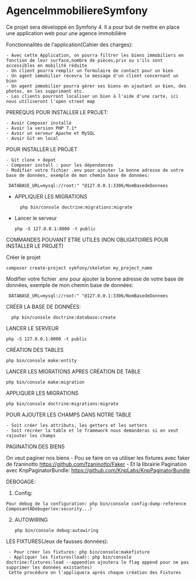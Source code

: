 # AgenceImmobiliereSymfony
Ce projet sera développé en Symfony 4.  Il a pour but de mettre en place une application web pour une agence immobilière

Fonctionnalités de l'application(Cahier des charges):

    - Avec cette Application, on pourra filtrer les biens immobiliers en fonction de leur surface,nombre de pièces,prix ou s'ils sont accessibles en mobilité réduite
    - Un client pourra remplir un formulaire de contact pour un bien
    - Un agent immobilier recevra le message d'un client concernant un bien
    - Un agent immobilier pourra gérer ses biens en ajoutant un bien, des photos, en les supprimant etc.
    - Les clients pourront localiser un bien à l'aide d'une carte, ici nous utiliseront l'open street map


PREREQUIS POUR INSTALLER LE PROJET:

    - Avoir Composer installé
    - Avoir la version PHP 7.1*
    - Avoir un serveur Apache et MySQL
    - Avoir Git en local

POUR INSTALLER LE PROJET

    - Git clone + depot
    - Composer install : pour les dépendances
    - Modifier votre fichier .env pour ajouter la bonne adresse de votre base de données, exemple de mon chemin base de données:

     DATABASE_URL=mysql://root:" "@127.0.0.1:3306/NomBasedeDonnees
     
- APPLIQUER LES MIGRATIONS

        php bin/console doctrine:migrations:migrate
        
 - Lancer le serveur
  
       php -S 127.0.0.1:8000 -t public
 


COMMANDES POUVANT ETRE UTILES (NON OBLIGATOIRES POUR INSTALLER LE PROJET)

Créer le projet

    composer create-project symfony/skeleton my_project_name

Modifier votre fichier .env pour ajouter la bonne adresse de votre base de données, exemple de mon chemin base de données:

     DATABASE_URL=mysql://root:" "@127.0.0.1:3306/NomBasedeDonnees
   
   
  
CRÉER LA BASE DE DONNÉES: 
   
      php bin/console doctrine:database:create
      
      
      
   
 LANCER LE SERVEUR

    php -S 127.0.0.1:8000 -t public

    
    

CRÉATION DES TABLES

    php bin/console make:entity
    
        
LANCER LES MIGRATIONS APRES CRÉATION DE TABLE

    php bin/console make:migration
   
   
     
APPLIQUER LES MIGRATIONS

    php bin/console doctrine:migrations:migrate
  
  
  
POUR AJOUTER LES CHAMPS DANS NOTRE TABLE

    - Soit créer les attributs, les getters et les setters
    - Soit recréer la table et le framework nous demanderas si on veut rajouter les champs
 
 
 
 
 PAGINATION DES BIENS
 
  On veut paginer nos biens
    - Pou se faire on va utiliser les fixtures avec faker de fzaninotto
        https://github.com/fzaninotto/Faker
    - Et la librairie Pagination avec KnpPaginatorBundle:
     https://github.com/KnpLabs/KnpPaginatorBundle

   
  DEBOGAGE:
  
  1. Config: 
  
    Pour debug de la configuration: php bin/console config:dump-reference ComposantADebuger(ex:security...)
 
 2. AUTOWIRING
 
        php bin/console debug:autowiring
    
    
    
    
    
    
    
 LES FIXTURES(Jeux de fausses données):
 
     - Pour créer les fixtures: php bin/console:makefixture
     - Appliquer les fixtures(load): php bin/console doctrine:fixtures:load --append(on ajoutera le flag append pour ne pas supprimer les données existantes)
     Cette procédure on l'appliquera après chaque création des Fixtures
  
  
 

    
